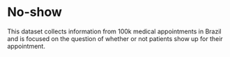 # No-show
This dataset collects information from 100k medical appointments in Brazil and is focused on the question of whether or not patients show up for their appointment.
